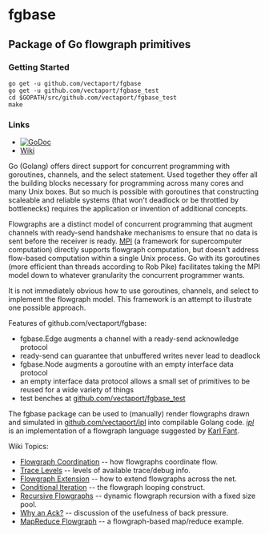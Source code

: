 # fgbase
Package of Go flowgraph primitives
----------------------------------

### Getting Started

```
go get -u github.com/vectaport/fgbase
go get -u github.com/vectaport/fgbase_test
cd $GOPATH/src/github.com/vectaport/fgbase_test
make
```

### Links

* [![GoDoc](https://godoc.org/github.com/vectaport/fgbase?status.svg)](https://godoc.org/github.com/vectaport/fgbase)
* [Wiki](https://github.com/vectaport/fgbase/wiki)


Go (Golang) offers direct support for concurrent programming with goroutines, channels, and the select statement.  Used together they offer all the building blocks necessary for programming across many cores and many Unix boxes.  But so much is possible with goroutines that constructing scaleable and reliable systems (that won't deadlock or be throttled by bottlenecks) requires the application or invention of additional concepts.

Flowgraphs are a distinct model of concurrent programming that augment channels with ready-send handshake mechanisms to ensure that no data is sent before the receiver is ready.  [MPI](http://en.wikipedia.org/wiki/Message_Passing_Interface) (a framework for supercomputer computation) directly supports flowgraph computation, but doesn't address flow-based computation within a single Unix process.  Go with its goroutines (more efficient than threads according to Rob Pike) facilitates taking the MPI model down to whatever granularity the concurrent programmer wants.

It is not immediately obvious how to use goroutines, channels, and select to implement the flowgraph model. This framework is an attempt to illustrate one possible approach.  

Features of github.com/vectaport/fgbase:

* fgbase.Edge augments a channel with a ready-send acknowledge protocol
 * ready-send can guarantee that unbuffered writes never lead to deadlock
* fgbase.Node augments a goroutine with an empty interface data protocol
 * an empty interface data protocol allows a small set of primitives to be reused for a wide variety of things
* test benches at [github.com/vectaport/fgbase_test](http://github.com/vectaport/fgbase_test)

The fgbase package can be used to (manually) render flowgraphs drawn and simulated in [github.com/vectaport/ipl](http://github.com/vectaport/ipl-1.1) into compilable Golang code.  [_ipl_](http://ipl.sf.net) is an implementation of a flowgraph language suggested by [Karl Fant](http://karlfant.net).

Wiki Topics:

* [Flowgraph Coordination](http://github.com/vectaport/fgbase/wiki/Flowgraph%20Coordination) -- how flowgraphs coordinate flow.
* [Trace Levels](http://github.com/vectaport/fgbase/wiki/Trace%20Levels) -- levels of available trace/debug info.
* [Flowgraph Extension](http://github.com/vectaport/fgbase/wiki/Flowgraph%20Extension) -- how to extend flowgraphs across the net.
* [Conditional Iteration](http://github.com/vectaport/fgbase/wiki/Conditional%20Iteration) -- the flowgraph looping construct.
* [Recursive Flowgraphs](http://github.com/vectaport/fgbase/wiki/Recursive%20Flowgraphs) -- dynamic flowgraph recursion with a fixed size pool.
* [Why an Ack?](https://github.com/vectaport/fgbase/wiki/Why-an-Ack%3F) -- discussion of the usefulness of back pressure.
* [MapReduce Flowgraph](http://github.com/vectaport/fgbase/wiki/MapReduce%20Flowgraph) -- a flowgraph-based map/reduce example.
